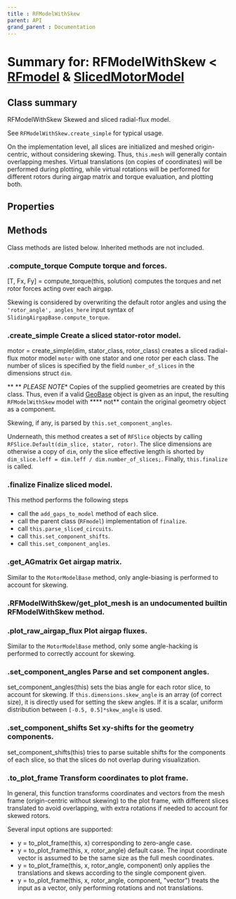 ```yaml
---
title : RFModelWithSkew
parent: API
grand_parent : Documentation
---
```

# Summary for: **RFModelWithSkew**  < [RFmodel](RFmodel.html) & [SlicedMotorModel](SlicedMotorModel.html)

## Class summary

RFModelWithSkew Skewed and sliced radial-flux model.

See `RFModelWithSkew.create_simple` for typical usage.

On the implementation level, all slices are initialized and meshed
origin-centric, without considering skewing. Thus, `this.mesh` will
generally contain overlapping meshes. Virtual translations (on
copies of coordinates) will be performed during plotting, while
virtual rotations will be performed for different rotors during
airgap matrix and torque evaluation, and plotting both.

## Properties


## Methods

Class methods are listed below. Inherited methods are not included.

### .**compute_torque** Compute torque and forces.

[T, Fx, Fy] = compute_torque(this, solution) computes the torques and net
rotor forces acting over each airgap.

Skewing is considered by overwriting the default rotor angles and using
the `'rotor_angle', angles_here` input syntax of
`SlidingAirgapBase.compute_torque`.

### .**create_simple** Create a sliced stator-rotor model.

motor = create_simple(dim, stator_class, rotor_class) creates a sliced
radial-flux motor model `motor` with one stator and one rotor per each
class. The number of slices is specified by the field `number_of_slices`
in the dimensions struct `dim`.

** ** *PLEASE NOTE** Copies of the supplied geometries are created by this
class. Thus, even if a valid [GeoBase](GeoBase.html) object is given as an input, the
resulting `RFModelWithSkew` model with **** not** contain the original
geometry object as a component.

Skewing, if any, is parsed by `this.set_component_angles`.

Underneath, this method creates a set of `RFSlice` objects by calling
`RFSlice.Default(dim_slice, stator, rotor)`.
The slice dimensions are otherwise a copy of `dim`, only the slice
effective length is shorted by
`dim_slice.leff = dim.leff / dim.number_of_slices;`.
Finally, `this.finalize` is called.

### .**finalize** Finalize sliced model.

This method performs the following steps
* call the `add_gaps_to_model` method of each slice.
* call the parent class (`RFmodel`) implementation of `finalize`.
* call `this.parse_sliced_circuits`.
* call `this.set_component_shifts`.
* call `this.set_component_angles`.

### .**get_AGmatrix** Get airgap matrix.

Similar to the `MotorModelBase` method, only angle-biasing is performed
to account for skewing.

### .RFModelWithSkew/**get_plot_mesh** is an undocumented builtin RFModelWithSkew method.

### .**plot_raw_airgap_flux** Plot airgap fluxes.

Similar to the `MotorModelBase` method, only some angle-hacking is
performed to correctly account for skewing.

### .**set_component_angles** Parse and set component angles.

set_component_angles(this) sets the bias angle for each rotor slice, to
account for skewing. If `this.dimensions.skew_angle` is an array (of
correct size), it is directly used for setting the skew angles. If it is
a scalar,  uniform distribution between `[-0.5, 0.5]*skew_angle` is used.

### .**set_component_shifts** Set xy-shifts for the geometry components.

set_component_shifts(this) tries to parse suitable shifts for the
components of each slice, so that the slices do not overlap during
visualization.

### .**to_plot_frame** Transform coordinates to plot frame.

In general, this function transforms coordinates and vectors from the
mesh frame (origin-centric without skewing) to the plot frame, with
different slices translated to avoid overlapping, with extra rotations if
needed to account for skewed rotors.

Several input options are supported:
* y = to_plot_frame(this, x) corresponding to zero-angle case.
* y = to_plot_frame(this, x, rotor_angle) default case. The input
coordinate vector is assumed to be the same size as the full mesh
coordinates.
* y = to_plot_frame(this, x, rotor_angle, component) only applies the
translations and skews according to the single component given.
* y = to_plot_frame(this, x, rotor_angle, component, "vector") treats
the input as a vector, only performing rotations and not translations.


